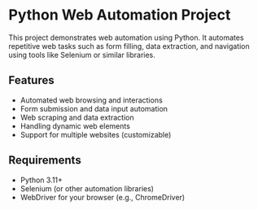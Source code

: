 # Python Web Automation Project

This project demonstrates web automation using Python. It automates repetitive web tasks such as form filling, data extraction, and navigation using tools like Selenium or similar libraries.

## Features
- Automated web browsing and interactions
- Form submission and data input automation
- Web scraping and data extraction
- Handling dynamic web elements
- Support for multiple websites (customizable)

## Requirements
- Python 3.11+
- Selenium (or other automation libraries)
- WebDriver for your browser (e.g., ChromeDriver)

